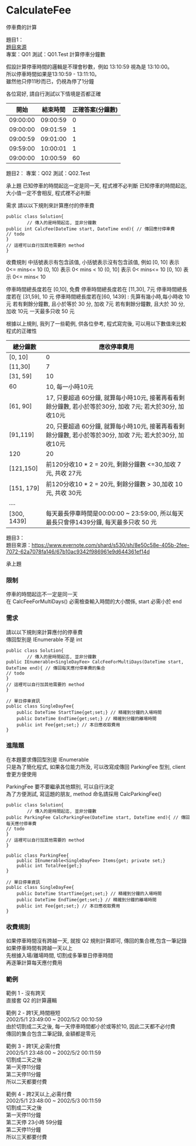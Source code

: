 # CalculateFee  
停車費的計算  

題目1：  
[題目來源](https://www.evernote.com/shard/s530/client/snv?noteGuid=9e16269c-6476-0e8e-1d0f-6ef712456280&noteKey=8051edac93ec4abe6d78976e209cdc49&sn=https%3A%2F%2Fwww.evernote.com%2Fshard%2Fs530%2Fsh%2F9e16269c-6476-0e8e-1d0f-6ef712456280%2F8051edac93ec4abe6d78976e209cdc49&title=20220506.Q1%2B%25E8%25A8%2588%25E7%25AE%2597%25E5%2581%259C%25E8%25BB%258A%25E5%2588%2586%25E9%2590%2598%25E6%2595%25B8)  
專案：Q01
測試：Q01.Test
計算停車分鐘數  

假設計算停車時間的邏輯是不理會秒數，例如 13:10:59 視為是 13:10:00。  
所以停車時間如果是13:10:59 - 13:11:10。  
雖然他只停11秒而已，仍視為停了1分鐘  
  
各位寫好, 請自行測試以下情境是否都正確  

開始|結束時間|正確答案(分鐘數)
--|--|--
09:00:00|09:00:59|0
09:00:00|09:01:59|1
09:00:59|09:01:00|1
09:59:00|10:00:01|1
09:00:00|10:00:59|60

題目2：
專案：Q02
測試：Q02.Test

承上題
已知停車的時間起迄一定是同一天, 程式裡不必判斷
已知停車的時間起迄, 大小值一定不會相反, 程式裡不必判斷

需求
請以以下規則來計算應付的停車費
```
public class Solution{
        // 傳入的是時間起迄, 並非分鐘數
public int CalcFee(DateTime start, DateTime end){ // 傳回應付停車費
// todo
}
// 這裡可以自行加其他需要的 method
}
```

收費規則
中括號表示有包含該值, 小括號表示沒有包含該值, 例如
[0, 10] 表示  0<= mins<= 10
(0, 10) 表示  0< mins < 10
(0, 10] 表示  0< mins<= 10
[0, 10) 表示  0<= mins< 10

停車時間總長度若在 [0,10], 免費
停車時間總長度若在 [11,30], 7元
停車時間總長度若在 [31,59], 10 元
停車時間總長度若在[60, 1439] :
先算有幾小時,每小時收 10元
若有剩餘分鐘數, 且小於等於 30  分, 加收 7元
若有剩餘分鐘數, 且大於 30  分, 加收 10元
一天最多只收 50 元

根據以上規則, 我列了一些範例, 供各位參考, 程式寫完後, 可以用以下數值來比較程式的正確性


總分鐘數|應收停車費用
--|--
[0, 10]|0
[11,30]|7
[31, 59]|10
60|10, 每一小時10元
[61, 90]|17, 只要超過 60分鐘, 就算每小時10元, 接著再看看剩餘分鐘數, 若小於等於30分, 加收 7元; 若大於30分, 加收10元
[91,119]|20, 只要超過 60分鐘, 就算每小時10元, 接著再看看剩餘分鐘數, 若小於等於30分, 加收 7元; 若大於30分, 加收10元
120|20
[121,150]|前120分收10 * 2 = 20元, 剩餘分鐘數 <=30,加收 7元, 共收 27元
[151, 179]|前120分收10 * 2 = 20元, 剩餘分鐘數 > 30,加收 10元, 共收 30元
....|
[300, 1439]|每天最長停車時間是00:00:00 ~ 23:59:00, 所以每天最長只會停1439分鐘, 每天最多只收 50 元

題目3：  
題目來源：https://www.evernote.com/shard/s530/sh/8e50c58e-405b-2fee-7072-62a7078fa146/67b10ac9342f986961e9d644361ef14d  
  
承上題  

### 限制  
停車的時間起迄不一定是同一天  
在 CalcFeeForMultiDays() 必需檢查輸入時間的大小關係, start 必需小於 end  
  
### 需求  
請以以下規則來計算應付的停車費  
傳回型別是 IEnumerable<SingleDayFee> 不是 int  
```
public class Solution{  
        // 傳入的是時間起迄, 並非分鐘數  
public IEnumerable<SingleDayFee> CalcFeeForMultiDays(DateTime start, DateTime end){ // 傳回每天應付停車費的集合  
// todo
}
// 這裡可以自行加其他需要的 method
}

// 單日停車資訊
public class SingleDayFee{
    public DateTime StartTime{get;set;} // 精確到分鐘的入場時間
    public DateTime EndTime{get;set;} // 精確到分鐘的離場時間
    public int Fee{get;set;} // 本日應收取費用
}
```

### 進階題
在本題要求傳回型別是 IEnumerable<SingleDayFee>  
只是為了簡化程式, 如果各位能力所及, 可以改寫成傳回 ParkingFee 型別, client 會更方便使用  
  
ParkingFee 要不要繼承其他類別, 可以自行決定  
為了方便測試, 寫這題的朋友, method 命名請採用 CalcParkingFee()  
```
public class Solution{
        // 傳入的是時間起迄, 並非分鐘數
public ParkingFee CalcParkingFee(DateTime start, DateTime end){ // 傳回每天應付停車費
// todo
}
// 這裡可以自行加其他需要的 method
}

public class ParkingFee{
    public IEnumerable<SingleDayFee> Items{get; private set;}
    public int TotalFee{get;}
}

// 單日停車資訊
public class SingleDayFee{
    public DateTime StartTime{get;set;} // 精確到分鐘的入場時間
    public DateTime EndTime{get;set;} // 精確到分鐘的離場時間
    public int Fee{get;set;} // 本日應收取費用
}
```

### 收費規則  
如果停車時間沒有跨越一天, 就按 Q2 規則計算即可, 傳回的集合裡,包含一筆記錄  
如果停車時間有跨越一天以上  
先根據入場/離場時間, 切割成多筆單日停車時間  
再逐筆計算每天應付費用  

### 範例
範例 1 - 沒有跨天  
直接套 Q2 的計算邏輯  
  
範例 2 - 跨1天,時間極短  
2002/5/1 23:49:00 ~  2002/5/2 00:10:59  
由於切割成二天之後, 每一天停車時間都小於或等於10, 因此二天都不必付費  
傳回的集合包含二筆記錄, 金額都是零元  
  
範例 3 - 跨1天,必需付費  
2002/5/1 23:48:00 ~  2002/5/2 00:11:59  
切割成二天之後  
第一天停11分鐘  
第二天停11分鐘  
所以二天都要付費  
  
範例 4 - 跨2天以上,必需付費  
2002/5/1 23:48:00 ~  2002/5/3 00:11:59  
切割成二天之後  
第一天停11分鐘  
第二天停 23小時 59分鐘  
第二天停11分鐘  
所以三天都要付費  